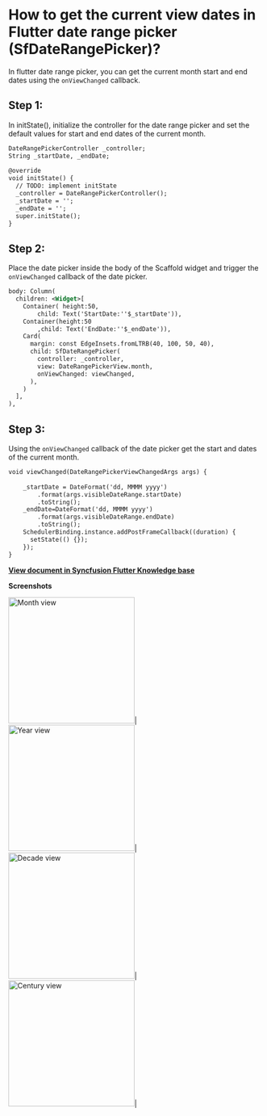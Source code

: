 # How to get the current view dates in Flutter date range picker (SfDateRangePicker)?

In flutter date range picker, you can get the current month start and end dates using the `onViewChanged` callback.

## Step 1:
In initState(), initialize the controller for the date range picker and set the default values for start and end dates of the current month.

```xml
DateRangePickerController _controller;
String _startDate, _endDate;
 
@override
void initState() {
  // TODO: implement initState
  _controller = DateRangePickerController();
  _startDate = '';
  _endDate = '';
  super.initState();
}
```
 
## Step 2:
Place the date picker inside the body of the Scaffold widget and trigger the `onViewChanged` callback of the date picker.

```xml
body: Column(
  children: <Widget>[
    Container( height:50,
        child: Text('StartDate:''$_startDate')),
    Container(height:50
        ,child: Text('EndDate:''$_endDate')),
    Card(
      margin: const EdgeInsets.fromLTRB(40, 100, 50, 40),
      child: SfDateRangePicker(
        controller: _controller,
        view: DateRangePickerView.month,
        onViewChanged: viewChanged,
      ),
    )
  ],
),
```

## Step 3:
Using the `onViewChanged` callback of the date picker get the start and dates of the current month.

```xml
void viewChanged(DateRangePickerViewChangedArgs args) {
 
    _startDate = DateFormat('dd, MMMM yyyy')
        .format(args.visibleDateRange.startDate)
        .toString();
    _endDate=DateFormat('dd, MMMM yyyy')
        .format(args.visibleDateRange.endDate)
        .toString();
    SchedulerBinding.instance.addPostFrameCallback((duration) {
      setState(() {});
    });
}
```
**[View document in Syncfusion Flutter Knowledge base](https://www.syncfusion.com/kb/11331/how-to-get-the-current-view-dates-in-flutter-date-range-picker-sfdaterangepicker)**

**Screenshots**

<img alt="Month view"  src="http://www.syncfusion.com/uploads/user/kb/flut/flut-857/flut-857_img1.png" width="250" height="250" />|
<img alt="Year view"  src="http://www.syncfusion.com/uploads/user/kb/flut/flut-857/flut-857_img2.png" width="250" height="250" />|
<img alt="Decade view"  src="http://www.syncfusion.com/uploads/user/kb/flut/flut-857/flut-857_img3.png" width="250" height="250" />|
<img alt="Century view"  src="http://www.syncfusion.com/uploads/user/kb/flut/flut-857/flut-857_img4.png" width="250" height="250" />|
